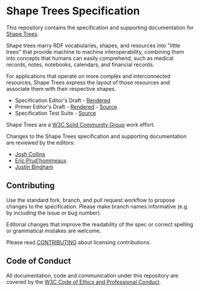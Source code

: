 # Shape Trees Specification

This repository contains the specification and supporting documentation
for [Shape Trees](https://shapetrees.org).

Shape trees marry RDF vocabularies, shapes, and resources into "little trees"
that provide machine to machine interoperability, combining them into concepts
that humans can easily comprehend, such as medical records, notes, notebooks,
calendars, and financial records.

For applications that operate on more complex and interconnected resources,
Shape Trees express the layout of those resources and associate them with
their respective shapes.

* Specification Editor's Draft - [Rendered](https://shapetrees.org/TR/specification/)
* Primer Editor's Draft - [Rendered](https://shapetrees.org/TR/primer/) - [Source](https://github.com/shapetrees/primer/)
* Specification Test Suite - [Source](https://github.com/shapetrees/test-suite)

Shape Trees are a
[W3C Solid Community Group](https://www.w3.org/community/solid/) work effort.

Changes to the Shape Trees specification and supporting documentation are
reviewed by the editors:

- [Josh Collins](https://github.com/joshdcollins)
- [Eric Prud'hommeaux](https://github.com/ericprud)
- [Justin Bingham](https://github.com/justinwb)

## Contributing

Use the standard fork, branch, and pull request workflow to propose changes
to the specification. Please make branch names informative (e.g. by including
the issue or bug number).

Editorial changes that improve the readability of the spec or correct
spelling or grammatical mistakes are welcome.

Please read [CONTRIBUTING](CONTRIBUTING.md) about licensing contributions.

## Code of Conduct

All documentation, code and communication under this repository are
covered by the
[W3C Code of Ethics and Professional Conduct](https://www.w3.org/Consortium/cepc/).
